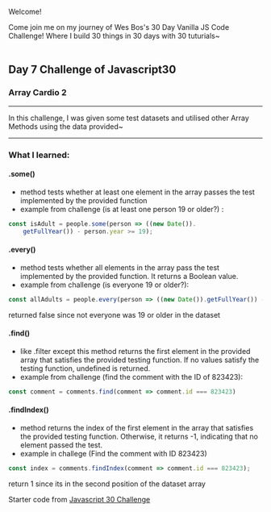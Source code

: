 Welcome! 

Come join me on my journey of Wes Bos's 30 Day Vanilla JS Code Challenge! Where I build 30 things in 30 days with 30 tuturials~
<br></br>
## Day 7 Challenge of Javascript30

### Array Cardio 2
---- 
In this challenge, I was given some test datasets and utilised other Array Methods using the data provided~

----
### What I learned:

#### .some()
  - method tests whether at least one element in the array passes the test implemented by the provided function
  - example from challenge (is at least one person 19 or older?) :
  ```js
  const isAdult = people.some(person => ((new Date()).
      getFullYear()) - person.year >= 19);
  ```

#### .every()
- method tests whether all elements in the array pass the test implemented by the provided function. It returns a Boolean value.
- example from challenge (is everyone 19 or older?):
```js
const allAdults = people.every(person => ((new Date()).getFullYear()) - person.year >= 19);
```
returned false since not everyone was 19 or older in the dataset

#### .find()
- like .filter except this method returns the first element in the provided array that satisfies the provided testing function. If no values satisfy the testing function, undefined is returned.
- example from challenge (find the comment with the ID of 823423):
```js
const comment = comments.find(comment => comment.id === 823423)
```

#### .findIndex()
- method returns the index of the first element in the array that satisfies the provided testing function. Otherwise, it returns -1, indicating that no element passed the test.
- example in challege (Find the comment with ID 823423)
```js
const index = comments.findIndex(comment => comment.id === 823423);
```
return 1 since its in the second position of the dataset array

Starter code from [Javascript 30 Challenge](https://github.com/wesbos/JavaScript30)